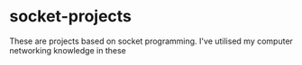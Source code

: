 # socket-projects
These are projects based on socket programming. I've utilised my computer networking knowledge in these

